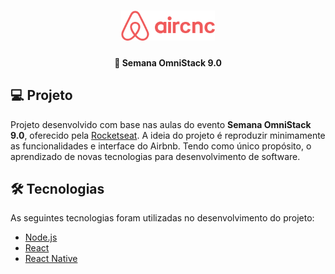 <h1 align="center">
  <img src=".github/logo.png" width="150px" alt="logo" />
</h1>

<h4 align="center">
  🚀 Semana OmniStack 9.0
</h4>

## 💻 Projeto

Projeto desenvolvido com base nas aulas do evento **Semana OmniStack 9.0**, oferecido pela [Rocketseat][rocketseat].
A ideia do projeto é reproduzir minimamente as funcionalidades e interface do Airbnb. Tendo como único propósito, o aprendizado de novas tecnologias para desenvolvimento de software.

## 🛠 Tecnologias

As seguintes tecnologias foram utilizadas no desenvolvimento do projeto:

- [Node.js][nodejs]
- [React][reactjs]
- [React Native][reactnative]

[rocketseat]: https://rocketseat.com.br/
[nodejs]: https://nodejs.org/en/
[reactjs]: https://reactjs.org/
[reactnative]: https://facebook.github.io/react-native/
